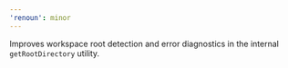 ```yaml
---
'renoun': minor
---
```


Improves workspace root detection and error diagnostics in the internal `getRootDirectory` utility.
